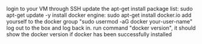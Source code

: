 login to your VM through SSH
update the apt-get install package list: sudo apt-get update -y
install docker engine: sudo apt-get install docker.io
add yourself to the docker group "sudo usermod -aG docker your-user-name"
log out to the box and log back in.
run command "docker version", it should show the docker version if docker has been successfully installed
